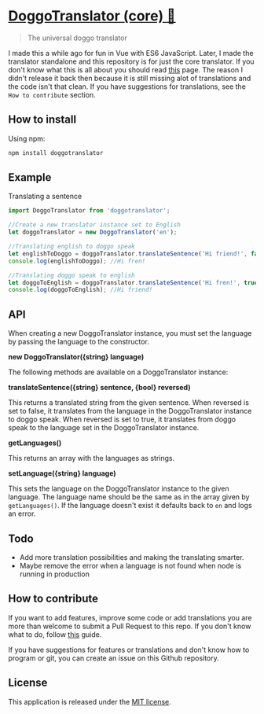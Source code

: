 # [DoggoTranslator (core) :dog:](https://gabbersaurus.github.io/DoggoTranslator/)
> The universal doggo translator

I made this a while ago for fun in Vue with ES6 JavaScript. Later, I made the translator standalone and this repository is for just the core translator. If you don't know what this is all about you should read [this](http://knowyourmeme.com/memes/doggo) page.
The reason I didn't release it back then because it is still missing alot of translations and the code isn't that clean. If you have suggestions for translations, see the `How to contribute` section.

## How to install
Using npm:
```bash
npm install doggotranslator
```

## Example
Translating a sentence

```js
import DoggoTranslator from 'doggotranslator';

//Create a new translator instance set to English
let doggoTranslator = new DoggoTranslator('en');

//Translating english to doggo speak
let englishToDoggo = doggoTranslator.translateSentence('Hi friend!', false);
console.log(englishToDoggo); //Hi fren!

//Translating doggo speak to english
let doggoToEnglish = doggoTranslator.translateSentence('Hi fren!', true);
console.log(doggoToEnglish); //Hi friend!
```

## API
When creating a new DoggoTranslator instance, you must set the language by passing the language to the constructor.

**new DoggoTranslator({string} language)**

The following methods are available on a DoggoTranslator instance:

**translateSentence({string} sentence, {bool} reversed)**

This returns a translated string from the given sentence.
When reversed is set to false, it translates from the language in the DoggoTranslator instance to doggo speak.
When reversed is set to true, it translates from doggo speak to the language set in the DoggoTranslator instance.

**getLanguages()**

This returns an array with the languages as strings.

**setLanguage({string} language)**

This sets the language on the DoggoTranslator instance to the given language. The language name should be the same as in the array given by `getLanguages()`. If the language doesn't exist it defaults back to `en` and logs an error.


## Todo
* Add more translation possibilities and making the translating smarter.
* Maybe remove the error when a language is not found when node is running in production

## How to contribute
If you want to add features, improve some code or add translations you are more than welcome to submit a Pull Request to this repo.
If you don't know what to do, follow [this](https://github.com/MarcDiethelm/contributing/blob/master/README.md) guide.

If you have suggestions for features or translations and don't know how to program or git, you can create an issue on this Github repository.

## License
This application is released under the [MIT license](https://github.com/Gabbersaurus/DoggoTranslatorCore/blob/master/LICENSE).
